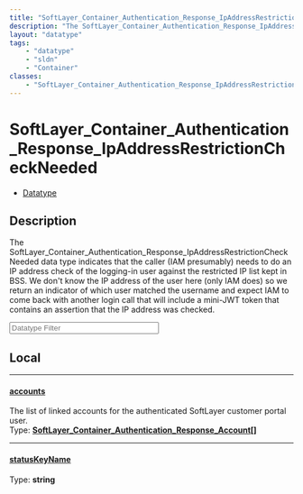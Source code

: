 ```yaml
---
title: "SoftLayer_Container_Authentication_Response_IpAddressRestrictionCheckNeeded"
description: "The SoftLayer_Container_Authentication_Response_IpAddressRestrictionCheckNeeded data type indicates that the caller (IAM... "
layout: "datatype"
tags:
    - "datatype"
    - "sldn"
    - "Container"
classes:
    - "SoftLayer_Container_Authentication_Response_IpAddressRestrictionCheckNeeded"
---
```


# SoftLayer_Container_Authentication_Response_IpAddressRestrictionCheckNeeded
<div id='service-datatype'>
    <ul id='sldn-reference-tabs'>
        <li id='datatype'> <a href='/reference/datatypes/SoftLayer_Container_Authentication_Response_IpAddressRestrictionCheckNeeded' >Datatype</a></li>
    </ul>
</div>

## Description 


The SoftLayer_Container_Authentication_Response_IpAddressRestrictionCheckNeeded data type indicates that the caller (IAM presumably) needs to do an IP address check of the logging-in user against the restricted IP list kept in BSS.  We don't know the IP address of the user here (only IAM does) so we return an indicator of which user matched the username and expect IAM to come back with another login call that will include a mini-JWT token that contains an assertion that the IP address was checked. 





<!-- Filer BEGIN -->
<div class="view-filters">
        <div class="clearfix">
            <div class="search-input-box">
                <input placeholder="Datatype Filter" onkeyup="titleSearch(inputId='prop-input', divId='properties', elementClass='prop-row')" 
                    type="text" id="prop-input" value="" size="30" maxlength="128" class="form-text">
            </div>
        </div>
</div>
<!-- Filer END -->

<div id="properties" class="content">
<div id="localProperties" class="prop-content" >

## Local
<div class="prop-row">

-----
[accounts]: #accounts
#### [accounts]
The list of linked accounts for the authenticated SoftLayer customer portal user.  
<span class="type-label">Type: </span>**<a href='/reference/datatypes/SoftLayer_Container_Authentication_Response_Account'>SoftLayer_Container_Authentication_Response_Account[] </a>**  



</div>
<div class="prop-row">

-----
[statusKeyName]: #statuskeyname
#### [statusKeyName]
  
<span class="type-label">Type: </span>**string**  



</div>
</div>
<!-- LOCAL PROPERTY END -->

</div>


